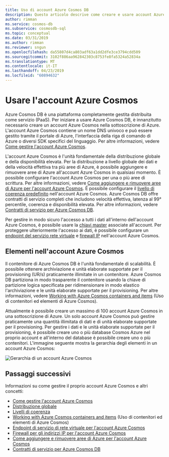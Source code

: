 ```yaml
---
title: Uso di account Azure Cosmos DB
description: Questo articolo descrive come creare e usare account Azure Cosmos DB
author: rimman
ms.service: cosmos-db
ms.subservice: cosmosdb-sql
ms.topic: conceptual
ms.date: 03/31/2019
ms.author: rimman
ms.reviewer: sngun
ms.openlocfilehash: da55807d4ca803adf63a1dd2dfe3ce3794cdd509
ms.sourcegitcommit: 3102f886aa962842303c8753fe8fa5324a52834a
ms.translationtype: MT
ms.contentlocale: it-IT
ms.lasthandoff: 04/23/2019
ms.locfileid: "60894632"
---
```

# <a name="work-with-azure-cosmos-account"></a>Usare l'account Azure Cosmos

Azure Cosmos DB è una piattaforma completamente gestita distribuita come servizio (PaaS). Per iniziare a usare Azure Cosmos DB, è innanzitutto necessario creare un account Azure Cosmos nella sottoscrizione di Azure. L'account Azure Cosmos contiene un nome DNS univoco e può essere gestito tramite il portale di Azure, l'interfaccia della riga di comando di Azure o diversi SDK specifici del linguaggio. Per altre informazioni, vedere [Come gestire l'account Azure Cosmos](how-to-manage-database-account.md).

L'account Azure Cosmos è l'unità fondamentale della distribuzione globale e della disponibilità elevata. Per la distribuzione a livello globale dei dati e della velocità effettiva tra più aree di Azure, è possibile aggiungere e rimuovere aree di Azure all'account Azure Cosmos in qualsiasi momento. È possibile configurare l'account Azure Cosmos per una o più aree di scrittura. Per altre informazioni, vedere [Come aggiungere e rimuovere aree di Azure per l'account Azure Cosmos](how-to-manage-database-account.md). È possibile configurare il [livello di coerenza predefinito](consistency-levels.md) nell'account Azure Cosmos. Azure Cosmos DB offre contratti di servizio completi che includono velocità effettiva, latenza al 99° percentile, coerenza e disponibilità elevata. Per altre informazioni, vedere [Contratti di servizio per Azure Cosmos DB](https://azure.microsoft.com/support/legal/sla/cosmos-db/v1_2/).

Per gestire in modo sicuro l'accesso a tutti i dati all'interno dell'account Azure Cosmos, è possibile usare la [chiavi master](secure-access-to-data.md) associate all'account. Per proteggere ulteriormente l'accesso ai dati, è possibile configurare un [endpoint del servizio rete virtuale](vnet-service-endpoint.md) e [firewall IP](firewall-support.md) nell'account Azure Cosmos. 

## <a name="elements-in-an-azure-cosmos-account"></a>Elementi nell'account Azure Cosmos

Il contenitore di Azure Cosmos DB è l'unità fondamentale di scalabilità. È possibile ottenere archiviazione e unità elaborate supportate per il provisioning (UR/s) praticamente illimitate in un contenitore. Azure Cosmos DB partiziona in modo trasparente il contenitore usando la chiave di partizione logica specificata per ridimensionare in modo elastico l'archiviazione e le unità elaborate supportate per il provisioning. Per altre informazioni, vedere [Working with Azure Cosmos containers and items](databases-containers-items.md) (Uso di contenitori ed elementi di Azure Cosmos).

Attualmente è possibile creare un massimo di 100 account Azure Cosmos in una sottoscrizione di Azure. Un solo account Azure Cosmos può gestire praticamente una quantità illimitata di dati e di unità elaborate supportate per il provisioning. Per gestire i dati e le unità elaborate supportate per il provisioning, è possibile creare uno o più database Cosmos Azure nel proprio account e all'interno del database è possibile creare uno o più contenitori. L'immagine seguente mostra la gerarchia degli elementi in un account Azure Cosmos:

![Gerarchia di un account Azure Cosmos](./media/account-overview/hierarchy.png)

## <a name="next-steps"></a>Passaggi successivi

Informazioni su come gestire il proprio account Azure Cosmos e altri concetti:

* [Come gestire l'account Azure Cosmos](how-to-manage-database-account.md)
* [Distribuzione globale](distribute-data-globally.md)
* [Livelli di coerenza](consistency-levels.md)
* [Working with Azure Cosmos containers and items](databases-containers-items.md) (Uso di contenitori ed elementi di Azure Cosmos)
* [Endpoint di servizio di rete virtuale per l'account Azure Cosmos](vnet-service-endpoint.md)
* [Firewall per gli indirizzi IP per l'account Azure Cosmos](firewall-support.md)
* [Come aggiungere e rimuovere aree di Azure per l'account Azure Cosmos](how-to-manage-database-account.md)
* [Contratti di servizio per Azure Cosmos DB](https://azure.microsoft.com/support/legal/sla/cosmos-db/v1_2/)
